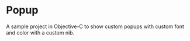 # Popup
A sample project in Objective-C to show custom popups with custom font and color with a custom nib.
